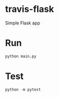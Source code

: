 # travis-flask
Simple Flask app

# Run
```python
python main.py
```

# Test
```python
python -m pytest
```
